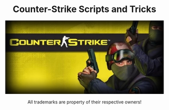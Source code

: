 <h1 align="center">Counter-Strike Scripts and Tricks</h1>
<img src="https://raw.githubusercontent.com/kpuc313/Counter-Strike-Scripts-Tricks/main/logo.jpg" />
<p align="center">All trademarks are property of their respective owners!</p>

